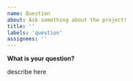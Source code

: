 ```yaml
---
name: Question
about: Ask something about the project!
title: ''
labels: 'question'
assignees: ''
---
```


<!-- ⚠️ please check if a similar issue already exists ⚠️ -->


**What is your question?**

describe here
